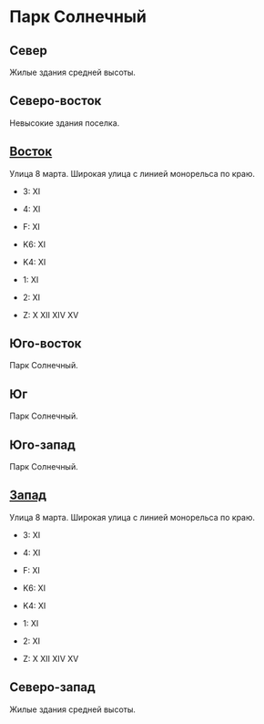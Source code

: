 # Парк Солнечный

## Север

Жилые здания средней высоты.

## Северо-восток

Невысокие здания поселка.

## [Восток](./10575035.md)

Улица 8 марта.
Широкая улица с линией монорельса по краю.

* 3:    XI
* 4:    XI
* F:    XI

* K6:   XI
* K4:   XI
* 1:    XI
* 2:    XI

* Z:    X   XII XIV XV

## Юго-восток

Парк Солнечный.

## Юг

Парк Солнечный.

## Юго-запад

Парк Солнечный.

## [Запад](./10565035.md)

Улица 8 марта.
Широкая улица с линией монорельса по краю.

* 3:    XI
* 4:    XI
* F:    XI

* K6:   XI
* K4:   XI
* 1:    XI
* 2:    XI

* Z:    X   XII XIV XV

## Северо-запад

Жилые здания средней высоты.
